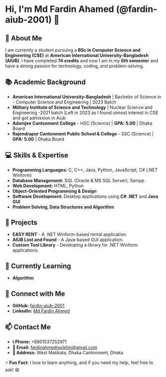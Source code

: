 # Hi, I'm Md Fardin Ahamed (@fardin-aiub-2001) 👋

## 👀 About Me
I am currently a student pursuing a **BSc in Computer Science and Engineering (CSE)** at **American International University-Bangladesh (AIUB)**. I have completed **74 credits** and now I am in my **6th semester** and have a strong passion for technology, coding, and problem-solving.

## 📚 Academic Background
- **American International University-Bangladesh** | Bachelor of Science in - Computer Science and Engineering | 2023 Batch
- **Military Institute of Science and Technology** | Nuclear Science and Engineering -2021 batch |Left in 2023 as I found utmost interest in CSE and got admission in Aiub
- **Adamjee Cantonment College** - HSC (Science)   | **GPA: 5.00** | Dhaka Board
- **Rajendrapur Cantonment Public School & College** - SSC (Science) | **GPA: 5.00** | Dhaka Board

## 💻 Skills & Expertise
- **Programming Languages:** C, C++, Java, Python, JavaScript, C# (.NET Winform)
- **Database Management:** SQL (Oracle & MS SQL Server), Xampp
- **Web Development:** HTML, Python
- **Object-Oriented Programming & Design**
- **Software Development:** Desktop applications using **C# .NET** and **Java GUI**
- **Problem Solving, Data Structures and Algorithm**

## 🚀 Projects
- **EASY RENT** - A .NET Winform-based rental application.
- **AIUB Lost and Found** - A Java-based GUI application.
- **Custom Tool Library** - Developing a library for .NET Winform applications.

## 🌱 Currently Learning
- **Algorithm**

## 🔗 Connect with Me
- **GitHub:** [fardin-aiub-2001](https://github.com/fardin-aiub-2001)
- **LinkedIn:** [Md Fardin Ahmed](https://www.linkedin.com/in/fardin-ahmed-5b64aa319/)

## 📫 Contact Me
- **📞 Phone:** +8801537252971
- **📧 Email:** fardinahmedrocktim@gmail.com
- **🏡 Address:** West Matikata, Dhaka Cantonment, Dhaka

⚡ **Fun Fact:** I love to learn anything, and if you need my help, feel free to ask! 😄



<!---
fardin-aiub-2001/fardin-aiub-2001 is a ✨ special ✨ repository because its `README.md` (this file) appears on your GitHub profile.
You can click the Preview link to take a look at your changes.
--->
